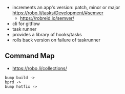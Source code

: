 <!--
id: functionality
tags: ''
-->

* increments an app's version: patch, minor or major https://robo.li/tasks/Development/#semver
  * https://robreid.io/semver/
* cli for gitflow
* task runner
* provides a library of hooks/tasks
* rolls back version on failure of taskrunner

## Command Map

* https://robo.li/collections/

```
bump build -> 
bprd ->
bump hotfix -> 


```
